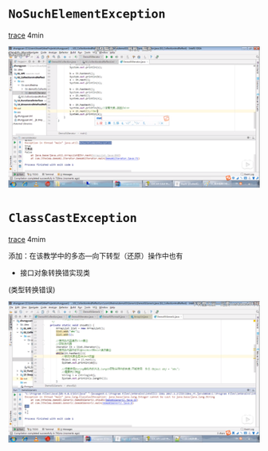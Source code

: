 # `NoSuchElementException`

[trace](https://www.bilibili.com/video/BV1uJ411k7wy?p=243)	4min

![Exeption](img\Exception\NoSuchElementException.png)

# `ClassCastException`

[trace](https://www.bilibili.com/video/BV1uJ411k7wy?p=247)	4mim

添加：在该教学中的多态—向下转型（还原）操作中也有

* 接口对象转换错实现类

(类型转换错误)

![](img/Exception/ClassCastException.png)